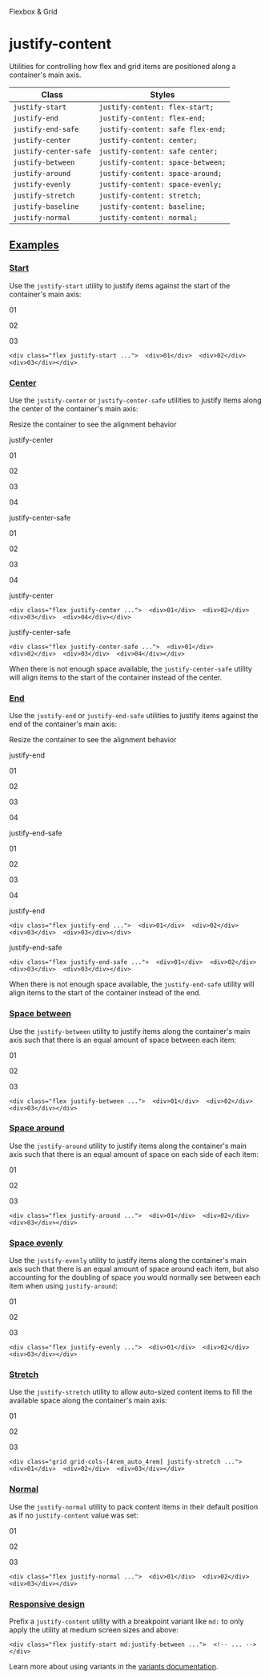 <!--$-->

<!--/$-->

Flexbox & Grid

# justify-content

Utilities for controlling how flex and grid items are positioned along a container's main axis.

| Class                 | Styles                            |
| --------------------- | --------------------------------- |
| `justify-start`       | `justify-content: flex-start;`    |
| `justify-end`         | `justify-content: flex-end;`      |
| `justify-end-safe`    | `justify-content: safe flex-end;` |
| `justify-center`      | `justify-content: center;`        |
| `justify-center-safe` | `justify-content: safe center;`   |
| `justify-between`     | `justify-content: space-between;` |
| `justify-around`      | `justify-content: space-around;`  |
| `justify-evenly`      | `justify-content: space-evenly;`  |
| `justify-stretch`     | `justify-content: stretch;`       |
| `justify-baseline`    | `justify-content: baseline;`      |
| `justify-normal`      | `justify-content: normal;`        |

## [Examples](#examples)

### [Start](#start)

Use the `justify-start` utility to justify items against the start of the container's main axis:

01

02

03

```
<div class="flex justify-start ...">  <div>01</div>  <div>02</div>  <div>03</div></div>
```

### [Center](#center)

Use the `justify-center` or `justify-center-safe` utilities to justify items along the center of the container's main axis:

Resize the container to see the alignment behavior

justify-center

01

02

03

04

justify-center-safe

01

02

03

04

justify-center

```
<div class="flex justify-center ...">  <div>01</div>  <div>02</div>  <div>03</div>  <div>04</div></div>
```

justify-center-safe

```
<div class="flex justify-center-safe ...">  <div>01</div>  <div>02</div>  <div>03</div>  <div>04</div></div>
```

When there is not enough space available, the `justify-center-safe` utility will align items to the start of the container instead of the center.

### [End](#end)

Use the `justify-end` or `justify-end-safe` utilities to justify items against the end of the container's main axis:

Resize the container to see the alignment behavior

justify-end

01

02

03

04

justify-end-safe

01

02

03

04

justify-end

```
<div class="flex justify-end ...">  <div>01</div>  <div>02</div>  <div>03</div>  <div>03</div></div>
```

justify-end-safe

```
<div class="flex justify-end-safe ...">  <div>01</div>  <div>02</div>  <div>03</div>  <div>03</div></div>
```

When there is not enough space available, the `justify-end-safe` utility will align items to the start of the container instead of the end.

### [Space between](#space-between)

Use the `justify-between` utility to justify items along the container's main axis such that there is an equal amount of space between each item:

01

02

03

```
<div class="flex justify-between ...">  <div>01</div>  <div>02</div>  <div>03</div></div>
```

### [Space around](#space-around)

Use the `justify-around` utility to justify items along the container's main axis such that there is an equal amount of space on each side of each item:

01

02

03

```
<div class="flex justify-around ...">  <div>01</div>  <div>02</div>  <div>03</div></div>
```

### [Space evenly](#space-evenly)

Use the `justify-evenly` utility to justify items along the container's main axis such that there is an equal amount of space around each item, but also accounting for the doubling of space you would normally see between each item when using `justify-around`:

01

02

03

```
<div class="flex justify-evenly ...">  <div>01</div>  <div>02</div>  <div>03</div></div>
```

### [Stretch](#stretch)

Use the `justify-stretch` utility to allow auto-sized content items to fill the available space along the container's main axis:

01

02

03

```
<div class="grid grid-cols-[4rem_auto_4rem] justify-stretch ...">  <div>01</div>  <div>02</div>  <div>03</div></div>
```

### [Normal](#normal)

Use the `justify-normal` utility to pack content items in their default position as if no `justify-content` value was set:

01

02

03

```
<div class="flex justify-normal ...">  <div>01</div>  <div>02</div>  <div>03</div></div>
```

### [Responsive design](#responsive-design)

Prefix <!-- -->a<!-- --> `justify-content` utility<!-- --> <!-- -->with a breakpoint variant like `md:` to only apply the utility at <!-- -->medium<!-- --> <!-- -->screen sizes and above:

```
<div class="flex justify-start md:justify-between ...">  <!-- ... --></div>
```

Learn more about using variants in the [variants documentation](/docs/hover-focus-and-other-states).

<!--$-->

<!--/$-->
